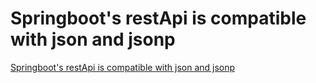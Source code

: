 # Springboot's restApi is compatible with json and jsonp
[Springboot's restApi is compatible with json and jsonp](https://aiwithcloud.com/2022/09/19/springboots_restapi_is_compatible_with_json_and_jsonp/)